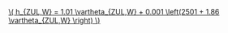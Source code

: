<a href="/eco2_guide_center/1.%20ECO2%20Logic%20Guide/Hee1_Equation_List.html" class="equation-link" target="_blank" rel="noopener noreferrer">
  \( h_{ZUL,W} = 1.01 \vartheta_{ZUL,W} + 0.001 \left(2501 + 1.86 \vartheta_{ZUL,W} \right) \) 
</a>
